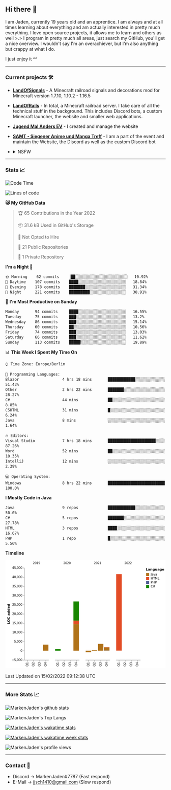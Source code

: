 ## Hi there 👋
I am Jaden, currently 19 years old and an apprentice. I am always and at all times learning about everything and am actually interested in pretty much everything. I love open source projects, it allows me to learn and others as well >.>
I program in pretty much all areas, just search my GitHub, you'll get a nice overview.
I wouldn't say I'm an overachiever, but I'm also anything but crappy at what I do.

I just enjoy it ^^

---

### Current projects 🛠

* [**LandOfSignals**](https://github.com/LandOfRails/LandOfSignals) - A Minecraft railroad signals and decorations mod for Minecraft version 1.7.10, 1.10.2 - 1.16.5
* [**LandOfRails**](https://github.com/LandOfRails) - In total, a Minecraft railroad server. I take care of all the technical stuff in the background. This includes Discord bots, a custom Minecraft launcher, the website and smaller web applications.
* [**Jugend Mal Anders EV**](https://jugendmalanders.de/) - I created and manage the website
* [**SAMT - Siegener Anime und Manga Treff**](https://github.com/Siegener-Anime-und-Manga-Treff-SAMT) - I am a part of the event and maintain the Website, the Discord as well as the custom Discord bot
* <details> 
  <summary>NSFW</summary>
  
  [**Nekos**](https://github.com/MarkenJaden/Nekos) - Website providing you with random lewd neko pics
  
</details>

---

### Stats 📈

<!--START_SECTION:waka-->
![Code Time](http://img.shields.io/badge/Code%20Time-598%20hrs%2016%20mins-blue)

![Lines of code](https://img.shields.io/badge/From%20Hello%20World%20I%27ve%20Written-78%20Thousand%20lines%20of%20code-blue)

**🐱 My GitHub Data** 

> 🏆 65 Contributions in the Year 2022
 > 
> 📦 31.6 kB Used in GitHub's Storage 
 > 
> 🚫 Not Opted to Hire
 > 
> 📜 21 Public Repositories 
 > 
> 🔑 1 Private Repository 
 > 
**I'm a Night 🦉** 

```text
🌞 Morning    62 commits     ██░░░░░░░░░░░░░░░░░░░░░░░   10.92% 
🌆 Daytime    107 commits    ████░░░░░░░░░░░░░░░░░░░░░   18.84% 
🌃 Evening    178 commits    ███████░░░░░░░░░░░░░░░░░░   31.34% 
🌙 Night      221 commits    █████████░░░░░░░░░░░░░░░░   38.91%

```
📅 **I'm Most Productive on Sunday** 

```text
Monday       94 commits     ████░░░░░░░░░░░░░░░░░░░░░   16.55% 
Tuesday      75 commits     ███░░░░░░░░░░░░░░░░░░░░░░   13.2% 
Wednesday    86 commits     ███░░░░░░░░░░░░░░░░░░░░░░   15.14% 
Thursday     60 commits     ██░░░░░░░░░░░░░░░░░░░░░░░   10.56% 
Friday       74 commits     ███░░░░░░░░░░░░░░░░░░░░░░   13.03% 
Saturday     66 commits     ███░░░░░░░░░░░░░░░░░░░░░░   11.62% 
Sunday       113 commits    █████░░░░░░░░░░░░░░░░░░░░   19.89%

```


📊 **This Week I Spent My Time On** 

```text
⌚︎ Time Zone: Europe/Berlin

💬 Programming Languages: 
Blazor                   4 hrs 18 mins       ████████████░░░░░░░░░░░░░   51.43% 
Other                    2 hrs 22 mins       ███████░░░░░░░░░░░░░░░░░░   28.27% 
C#                       44 mins             ██░░░░░░░░░░░░░░░░░░░░░░░   8.85% 
CSHTML                   31 mins             █░░░░░░░░░░░░░░░░░░░░░░░░   6.24% 
Java                     8 mins              ░░░░░░░░░░░░░░░░░░░░░░░░░   1.64%

🔥 Editors: 
Visual Studio            7 hrs 18 mins       █████████████████████░░░░   87.26% 
Word                     52 mins             ██░░░░░░░░░░░░░░░░░░░░░░░   10.35% 
IntelliJ                 12 mins             ░░░░░░░░░░░░░░░░░░░░░░░░░   2.39%

💻 Operating System: 
Windows                  8 hrs 22 mins       █████████████████████████   100.0%

```

**I Mostly Code in Java** 

```text
Java                     9 repos             ████████████░░░░░░░░░░░░░   50.0% 
C#                       5 repos             ███████░░░░░░░░░░░░░░░░░░   27.78% 
HTML                     3 repos             ████░░░░░░░░░░░░░░░░░░░░░   16.67% 
PHP                      1 repo              █░░░░░░░░░░░░░░░░░░░░░░░░   5.56%

```


**Timeline**

![Chart not found](https://raw.githubusercontent.com/MarkenJaden/MarkenJaden/main/charts/bar_graph.png) 


 Last Updated on 15/02/2022 09:12:38 UTC
<!--END_SECTION:waka-->

---

### More Stats 📈

![MarkenJaden's github stats](https://github-readme-stats.vercel.app/api?username=MarkenJaden&count_private=true&show_icons=true&theme=radical)

![MarkenJaden's Top Langs](https://github-readme-stats.vercel.app/api/top-langs/?username=MarkenJaden&theme=radical)

[![MarkenJaden's wakatime stats](https://github-readme-stats.vercel.app/api/wakatime?username=MarkenJaden&theme=radical)](https://wakatime.com/@17f322c9-222a-48b4-9e15-983c41f7aed4)

[![MarkenJaden's wakatime week stats](https://wakatime.com/badge/user/17f322c9-222a-48b4-9e15-983c41f7aed4.svg)](https://wakatime.com/@17f322c9-222a-48b4-9e15-983c41f7aed4)

<!--[![MarkenJaden's Codewars stats](https://www.codewars.com/users/MarkenJaden/badges/large)](https://www.codewars.com/users/MarkenJaden)-->

![MarkenJaden's profile views](https://komarev.com/ghpvc/?username=MarkenJaden)

---

### Contact 💌

* Discord -> MarkenJaden#7787 (Fast respond)
* E-Mail -> jjsch1410@gmail.com (Slow respond)



<!--
**MarkenJaden/MarkenJaden** is a ✨ _special_ ✨ repository because its `README.md` (this file) appears on your GitHub profile.

Here are some ideas to get you started:

- 🔭 I’m currently working on ...
- 🌱 I’m currently learning ...
- 👯 I’m looking to collaborate on ...
- 🤔 I’m looking for help with ...
- 💬 Ask me about ...
- 📫 How to reach me: ...
- 😄 Pronouns: ...
- ⚡ Fun fact: ...
-->
